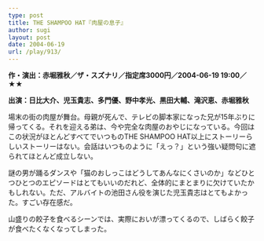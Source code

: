 ```yaml
---
type: post
title: THE SHAMPOO HAT『肉屋の息子』
author: sugi
layout: post
date: 2004-06-19
url: /play/913/
---
```

**作・演出：赤堀雅秋／ザ・スズナリ／指定席3000円／2004-06-19 19:00／★★**

**出演：日比大介、児玉貴志、多門優、野中孝光、黒田大輔、滝沢恵、赤堀雅秋**

場末の街の肉屋が舞台。母親が死んで、テレビの脚本家になった兄が15年ぶりに帰ってくる。それを迎える弟は、今や完全な肉屋のおやじになっている。今回はこの状況がほとんどすべてでいつものTHE SHAMPOO HAT以上にストーリーらしいストーリーはない。会話はいつものように「えっ？」という強い疑問句に遮られてほとんど成立しない。

謎の男が踊るダンスや「猫のおしっこはどうしてあんなにくさいのか」などひとつひとつのエピソードはとてもいいのだれど、全体的にまとまりに欠けていたかもしれない。ただ、アルバイトの池田さん役を演じた児玉貴志はとてもよかった。すごい存在感だ。

山盛りの餃子を食べるシーンでは、実際においが漂ってくるので、しばらく餃子が食べたくなくなってしまった。
